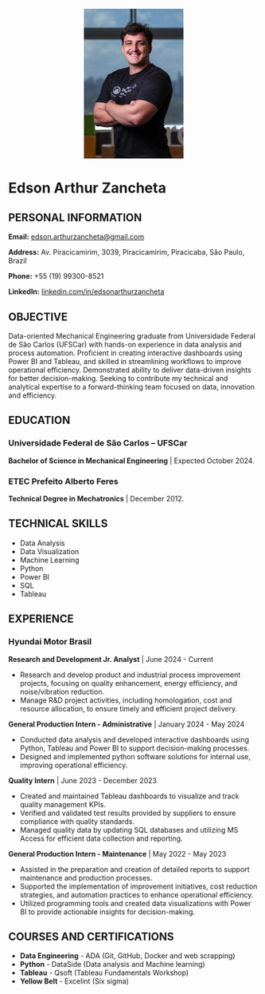 <p align="center">
  <img src="asset/img/profile.jpg" alt="Edson Arthur Zancheta" width="200" class="profile-img">
</p>

# Edson Arthur Zancheta

## PERSONAL INFORMATION

**Email:** edson.arthurzancheta@gmail.com

**Address:** Av. Piracicamirim, 3039, Piracicamirim, Piracicaba, São Paulo, Brazil

**Phone:** +55 (19) 99300-8521

**LinkedIn:** [linkedin.com/in/edsonarthurzancheta](https://linkedin.com/in/edsonarthurzancheta)


## OBJECTIVE
Data-oriented Mechanical Engineering graduate from Universidade Federal de São Carlos (UFSCar) with hands-on experience in data analysis and process automation. Proficient in creating interactive dashboards using Power BI and Tableau, and skilled in streamlining workflows to improve operational efficiency. Demonstrated ability to deliver data-driven insights for better decision-making. Seeking to contribute my technical and analytical expertise to a forward-thinking team focused on data, innovation and efficiency.

## EDUCATION

### Universidade Federal de São Carlos – UFSCar
**Bachelor of Science in Mechanical Engineering** | Expected October 2024.

### ETEC Prefeito Alberto Feres
**Technical Degree in Mechatronics** | December 2012.

## TECHNICAL SKILLS

* Data Analysis
* Data Visualization
* Machine Learning
* Python
* Power BI
* SQL
* Tableau

## EXPERIENCE

### Hyundai Motor Brasil

**Research and Development Jr. Analyst** | June 2024 - Current
* Research and develop product and industrial process improvement projects, focusing on quality enhancement, energy efficiency, and noise/vibration reduction.
* Manage R&D project activities, including homologation, cost and resource allocation, to ensure timely and efficient project delivery.

**General Production Intern - Administrative** | January 2024 - May 2024
* Conducted data analysis and developed interactive dashboards using Python, Tableau and Power BI to support decision-making processes.
* Designed and implemented python software solutions for internal use, improving operational efficiency.

**Quality Intern** | June 2023 - December 2023
* Created and maintained Tableau dashboards to visualize and track quality management KPIs.
* Verified and validated test results provided by suppliers to ensure compliance with quality standards.
* Managed quality data by updating SQL databases and utilizing MS Access for efficient data collection and reporting.

**General Production Intern - Maintenance** | May 2022 - May 2023
* Assisted in the preparation and creation of detailed reports to support maintenance and production processes.
* Supported the implementation of improvement initiatives, cost reduction strategies, and automation practices to enhance operational efficiency.
* Utilized programming tools and created data visualizations with Power BI to provide actionable insights for decision-making.

## COURSES AND CERTIFICATIONS

* **Data Engineering** - ADA (Git, GitHub, Docker and web scrapping)
* **Python** - DataSide (Data analysis and Machine learning)
* **Tableau** - Qsoft (Tableau Fundamentals Workshop)
* **Yellow Belt** - Excelint (Six sigma)
